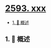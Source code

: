 # [2593. xxx](https://github.com/Tdahuyou/TNotes.leetcode/tree/main/notes/2593.%20xxx)

<!-- region:toc -->

- [1. 📝 概述](#1--概述)

<!-- endregion:toc -->

## 1. 📝 概述
